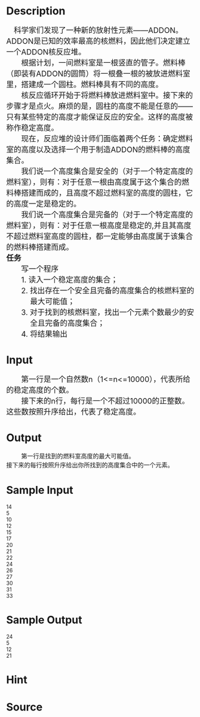 
# Description

<div class="content"><div><span style="font-size: 18pt">   </span><span style="font-size: 15pt">科学家们发现了一种新的放射性元素——ADDON。ADDON是已知的效率最高的核燃料，因此他们决定建立一个ADDON核反应堆。</span></div>
<div style="text-indent: 30pt"><span style="font-size: 15pt">根据计划，一间燃料室是一根竖直的管子。燃料棒（即装有ADDON的圆筒）将一根叠一根的被放进燃料室里，搭建成一个圆柱。燃料棒具有不同的高度。</span></div>
<div style="text-indent: 30pt"><span style="font-size: 15pt">核反应循环开始于将燃料棒放进燃料室中。接下来的步骤才是点火。麻烦的是，圆柱的高度不能是任意的——只有某些特定的高度才能保证反应的安全。这样的高度被称作稳定高度。</span></div>
<div style="text-indent: 30pt"><span style="font-size: 15pt">现在，反应堆的设计师们面临着两个任务：确定燃料室的高度以及选择一个用于制造ADDON的燃料棒的高度集合。</span></div>
<div style="text-indent: 30pt"><span style="font-size: 15pt">我们说一个高度集合是安全的（对于一个特定高度的燃料室），则有：对于任意一根由高度属于这个集合的燃料棒搭建而成的，且高度不超过燃料室的高度的圆柱，它的高度一定是稳定的。</span></div>
<div style="text-indent: 30pt"><span style="font-size: 15pt">我们说一个高度集合是完备的（对于一个特定高度的燃料室），则有：对于任意一根高度是稳定的,</span><span style="font-size: 15pt">并</span><span style="font-size: 15pt">且其高度不超过燃料室高度的圆柱，都一定能够由高度属于该集合的燃料棒搭建而成。</span></div>
<div><b><span style="font-size: 15pt">任务</span></b></div>
<div style="text-indent: 30pt"><span style="font-size: 15pt">写一个程序</span></div>
<div style="margin: 0cm 0cm 0pt 48pt; text-indent: -18pt"><span style="font-size: 15pt">1. </span><span style="font-size: 15pt">读入一个稳定高度的集合；</span></div>
<div style="margin: 0cm 0cm 0pt 48pt; text-indent: -18pt"><span style="font-size: 15pt">2. </span><span style="font-size: 15pt">找出存在一个安全且完备的高度集合的核燃料室的最大可能值；</span></div>
<div style="margin: 0cm 0cm 0pt 48pt; text-indent: -18pt"><span style="font-size: 15pt">3. </span><span style="font-size: 15pt">对于找到的核燃料室，找出一个元素个数最少的安全且完备的高度集合；</span></div>
<div style="margin: 0cm 0cm 0pt 48pt; text-indent: -18pt"><span style="font-size: 15pt">4. </span><span style="font-size: 15pt">将结果输出</span></div></div>

# Input

<div class="content"><div style="text-indent: 30pt"><span style="font-size: 15pt">第一行是一个自然数n（1&lt;=n&lt;=10000），代表所给的稳定高度的个数。</span></div>
<div style="text-indent: 30pt"><span style="font-size: 15pt">接下来的n行，每行是一个不超过10000的正整数。这些数按照升序给出，代表了稳定高度。</span></div></div>

# Output

<div class="content"><div style="text-indent: 30pt"><span style="font-size: medium">第一行是找到的燃料室高度的最大可能值。</span></div>
<div><span style="font-size: medium">接下来的每行按照升序给出你所找到的高度集合中的一个元素。</span></div></div>

# Sample Input

<div class="content"><span class="sampledata">14<br/>
5<br/>
10<br/>
12<br/>
15<br/>
17<br/>
20<br/>
21<br/>
22<br/>
24<br/>
26<br/>
27<br/>
30<br/>
31<br/>
33<br/>
</span></div>

# Sample Output

<div class="content"><span class="sampledata">24<br/>
5<br/>
12<br/>
21<br/>
</span></div>

# Hint

<div class="content"><p></p></div>

# Source

<div class="content"><p><a href="problemset.php?search="></a></p></div>

